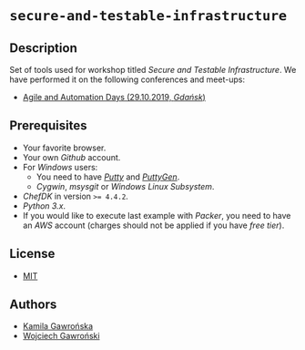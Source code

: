 # `secure-and-testable-infrastructure`

## Description

Set of tools used for workshop titled *Secure and Testable Infrastructure*. We have performed it on the following conferences and meet-ups:

- [Agile and Automation Days (29.10.2019, *Gdańsk*)](http://aadays.pl/speakers/wojciech-gawronski-2/)

## Prerequisites

- Your favorite browser.
- Your own *Github* account.
- For *Windows* users:
  - You need to have [*Putty*](https://the.earth.li/~sgtatham/putty/latest/w64/putty-64bit-0.70-installer.msi) and [*PuttyGen*](https://the.earth.li/~sgtatham/putty/latest/w64/puttygen.exe).
  - *Cygwin*, *msysgit* or *Windows Linux Subsystem*.
- *ChefDK* in version `>= 4.4.2`.
- *Python 3.x*.
- If you would like to execute last example with *Packer*, you need to have an *AWS* account (charges should not be applied if you have *free tier*).

## License

- [MIT](LICENSE.md)

## Authors

- [Kamila Gawrońska](mailto:kgawronska@white-rook.pl)
- [Wojciech Gawroński](mailto:wgawronski@white-rook.pl)
